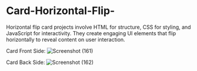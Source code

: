 # Card-Horizontal-Flip-
Horizontal flip card projects involve HTML for structure, CSS for styling, and JavaScript for interactivity. They create engaging UI elements that flip horizontally to reveal content on user interaction.

Card Front Side:
![Screenshot (161)](https://github.com/varunsethi1121/Card-Horizontal-Flip-/assets/149794469/f8614a4f-9788-45cb-ab08-8475641a4464)

Card Back Side:
![Screenshot (162)](https://github.com/varunsethi1121/Card-Horizontal-Flip-/assets/149794469/cb93b132-08d8-4a75-8429-371b2910c94c)
